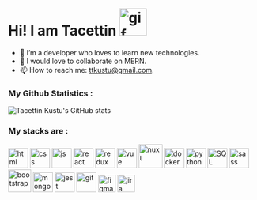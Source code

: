 # Hi! I am Tacettin <img height=55 src="https://i.pinimg.com/originals/57/5a/20/575a20918d349a354cc636a0d49b35a0.gif" alt="gif">

- 🔭 I’m a developer who loves to learn new technologies. 
- 👯 I would love to collaborate on MERN.
- 📫 How to reach me: ttkustu@gmail.com.



### My Github Statistics :
![Tacettin Kustu's GitHub stats](https://github-readme-stats.vercel.app/api?username=tacettinkustu&show_icons=true&theme=radical&hide_title=true)



### My stacks are :

<div style="display:inline">
    <img height=40 src="https://www.w3.org/html/logo/downloads/HTML5_Badge_256.png" alt="html">
    <img   height=40
      src="https://www.kindpng.com/picc/m/464-4640184_css3-png-download-css-icon-transparent-png.png" alt="css">
    <img height=40
      src="https://upload.wikimedia.org/wikipedia/commons/thumb/9/99/Unofficial_JavaScript_logo_2.svg/600px-Unofficial_JavaScript_logo_2.svg.png" alt="js">
    <img  height=40 src="https://upload.wikimedia.org/wikipedia/commons/thumb/4/47/React.svg/1200px-React.svg.png" alt="react">
    <img  height=40 src="https://seeklogo.com/images/R/redux-logo-9CA6836C12-seeklogo.com.png" alt="redux">
    <img  height=40 src="https://codability.com.au/wp-content/uploads/2018/01/VueJS_Logo.png" alt="vue">
    <img  height=48 src="https://develop365.gitlab.io/nuxtjs-1.4.0-doc/de/logos/nuxt-square.svg" alt="nuxt">
    <img  height=40 src="https://www.docker.com/sites/default/files/d8/styles/role_icon/public/2019-07/Moby-logo.png?itok=sYH_JEaJ" alt="docker">
    <img   height=40 src="https://i.pinimg.com/originals/91/94/c9/9194c978fa63798b2e882e6fda5eb953.png" alt="python" alt="python">
    <img title="SQL" alt="SQL" height=40
      src="https://seeklogo.com/images/M/mysql-logo-69B39F7D18-seeklogo.com.png" alt="my-sql">
    <img  height=40 src="https://sass-lang.com/assets/img/styleguide/color-1c4aab2b.png" alt="sass">
    <img  height=46
      src="https://brandslogo.net/wp-content/uploads/2016/06/bootstrap-logo-vector-download.jpg" alt="bootstrap">
    <img  height=40 src="https://image.pngaaa.com/425/5006425-middle.png" alt="mongodb">
    <img  height=40 src="https://seeklogo.com/images/J/jest-logo-F9901EBBF7-seeklogo.com.png" alt="jest">
    <img  height=40 src="https://git-scm.com/images/logos/downloads/Git-Icon-1788C.png" alt="git">
    <img  height=35 src="https://upload.wikimedia.org/wikipedia/commons/a/ad/Figma-1-logo.png" alt="figma">
    <img  height=35 src="https://uploads-ssl.webflow.com/5ebd54898c31000820363e17/5f281f3ca33484c228b6480e_jira-logo-C71F8C0324-seeklogo.com.png" alt="jira">
</div>
